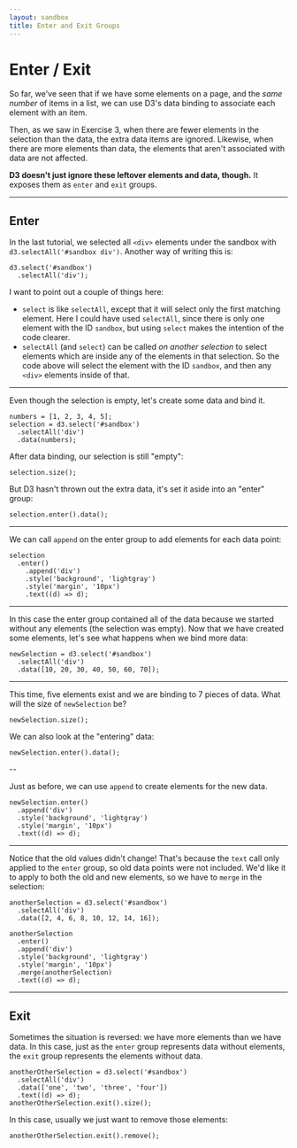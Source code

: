 ```yaml
---
layout: sandbox
title: Enter and Exit Groups
---
```


# Enter / Exit

So far, we've seen that if we have some elements on a page, and the *same number* of items in a list, we can use D3's data binding to associate each element with an item.

Then, as we saw in Exercise 3, when there are fewer elements in the selection than the data, the extra data items are ignored. Likewise, when there are more elements than data, the elements that aren't associated with data are not affected.

**D3 doesn't just ignore these leftover elements and data, though.** It exposes them as `enter` and `exit` groups.

---

## Enter

In the last tutorial, we selected all `<div>` elements under the sandbox with `d3.selectAll('#sandbox div')`. Another way of writing this is:

    d3.select('#sandbox')
      .selectAll('div');

I want to point out a couple of things here:
- `select` is like `selectAll`, except that it will select only the first matching element. Here I could have used `selectAll`, since there is only one element with the ID `sandbox`, but using `select` makes the intention of the code clearer.
- `selectAll` (and `select`) can be called *on another selection* to select elements which are inside any of the elements in that selection. So the code above will select the element with the ID `sandbox`, and then any `<div>` elements inside of that.

---

Even though the selection is empty, let's create some data and bind it.

    numbers = [1, 2, 3, 4, 5];
    selection = d3.select('#sandbox')
      .selectAll('div')
      .data(numbers);

After data binding, our selection is still "empty":

    selection.size();

But D3 hasn't thrown out the extra data, it's set it aside into an "enter" group:

    selection.enter().data();

---

We can call `append` on the enter group to add elements for each data point:

    selection
      .enter()
        .append('div')
        .style('background', 'lightgray')
        .style('margin', '10px')
        .text((d) => d);

---

In this case the enter group contained all of the data because we started without any elements (the selection was empty). Now that we have created some elements, let's see what happens when we bind more data:

    newSelection = d3.select('#sandbox')
      .selectAll('div')
      .data([10, 20, 30, 40, 50, 60, 70]);

---

This time, five elements exist and we are binding to 7 pieces of data. What will the size of `newSelection` be?

    newSelection.size();

We can also look at the "entering" data:

    newSelection.enter().data();

--

Just as before, we can use `append` to create elements for the new data.

    newSelection.enter()
      .append('div')
      .style('background', 'lightgray')
      .style('margin', '10px')
      .text((d) => d);

---

Notice that the old values didn't change! That's because the `text` call only applied to the `enter` group, so old data points were not included. We'd like it to apply to both the old and new elements, so we have to `merge` in the selection:

    anotherSelection = d3.select('#sandbox')
      .selectAll('div')
      .data([2, 4, 6, 8, 10, 12, 14, 16]);

    anotherSelection
      .enter()
      .append('div')
      .style('background', 'lightgray')
      .style('margin', '10px')
      .merge(anotherSelection)
      .text((d) => d);

---

## Exit

Sometimes the situation is reversed: we have more elements than we have data. In this case, just as the `enter` group represents data without elements, the `exit` group represents the elements without data.

    anotherOtherSelection = d3.select('#sandbox')
      .selectAll('div')
      .data(['one', 'two', 'three', 'four'])
      .text((d) => d);
    anotherOtherSelection.exit().size();

In this case, usually we just want to remove those elements:

    anotherOtherSelection.exit().remove();
